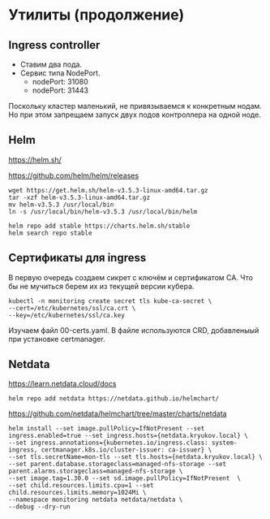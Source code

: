 # Утилиты (продолжение)

## Ingress controller

* Ставим два пода.
* Сервис типа NodePort.
  * nodePort: 31080
  * nodePort: 31443

Поскольку кластер маленький, не привязываемся к конкретным нодам. Но
при этом запрещаем запуск двух подов контроллера на одной ноде.

## Helm

https://helm.sh/

https://github.com/helm/helm/releases    
    
    wget https://get.helm.sh/helm-v3.5.3-linux-amd64.tar.gz
    tar -xzf helm-v3.5.3-linux-amd64.tar.gz
    mv helm-v3.5.3 /usr/local/bin
    ln -s /usr/local/bin/helm-v3.5.3 /usr/local/bin/helm

    helm repo add stable https://charts.helm.sh/stable
    helm search repo stable

## Сертификаты для ingress

В первую очередь создаем сикрет с ключём и сертификатом CA. Что бы не
мучиться берем их из текущей версии кубера.

    kubectl -n monitoring create secret tls kube-ca-secret \
    --cert=/etc/kubernetes/ssl/ca.crt \
    --key=/etc/kubernetes/ssl/ca.key

Изучаем файл 00-certs.yaml. В файле используются CRD, добавленыый при
установке certmanager.

## Netdata

https://learn.netdata.cloud/docs

    helm repo add netdata https://netdata.github.io/helmchart/

https://github.com/netdata/helmchart/tree/master/charts/netdata

    helm install --set image.pullPolicy=IfNotPresent --set ingress.enabled=true --set ingress.hosts={netdata.kryukov.local} \
    --set ingress.annotations={kubernetes.io/ingress.class: system-ingress, certmanager.k8s.io/cluster-issuer: ca-issuer} \
    --set tls.secretName=mon-tls --set tls.hosts={netdata.kryukov.local} \
    --set parent.database.storageclass=managed-nfs-storage --set parent.alarms.storageclass=managed-nfs-storage \
    --set image.tag=1.30.0 --set sd.image.pullPolicy=IfNotPresent  \
    --set child.resources.limits.cpu=1 --set child.resources.limits.memory=1024Mi \
    --namespace monitoring netdata netdata/netdata \
    --debug --dry-run